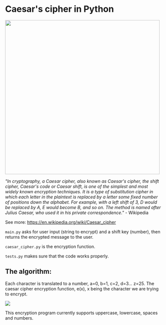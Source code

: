 <h1>Caesar's cipher in Python</h1>


<img src="https://upload.wikimedia.org/wikipedia/commons/thumb/4/4a/Caesar_cipher_left_shift_of_3.svg/2560px-Caesar_cipher_left_shift_of_3.svg.png" width="500" class="center">

 <i>"In cryptography, a Caesar cipher, also known as Caesar's cipher, the shift cipher, Caesar's code or
 Caesar shift, is one of the simplest and most widely known encryption techniques. It is a type of 
 substitution cipher in which each letter in the plaintext is replaced by a letter some fixed number 
 of positions down the alphabet. For example, with a left shift of 3, D would be replaced by A, E 
 would become B, and so on. The method is named after Julius Caesar, who used it in his private
  correspondence."</i> - Wikipedia

  See more: https://en.wikipedia.org/wiki/Caesar_cipher


 ````main.py```` asks for user input (string to encrypt) and a shift key (number), then returns the encrypted message to the user.
 
 ````caesar_cipher.py```` is the encryption function.
 
 ````tests.py```` makes sure that the code works properly.
 
 
<h2>The algorithm:</h2> 

Each character is translated to a number, a=0, b=1, c=2, d=3... z=25. The caesar cipher encryption function, e(x), x being the character we are trying to encrypt.

<img src="http://practicalcryptography.com/media/latex/bdd325f4306cf573601de60e4e175dfbe7acbb14-11pt.png" class="center">


This encryption program currently supports uppercase, lowercase, spaces and numbers.
